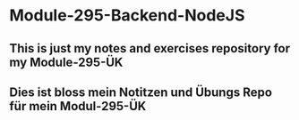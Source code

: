 # Module-295-Backend-NodeJS
## This is just my notes and exercises repository for my Module-295-ÜK
## Dies ist bloss mein Notitzen und Übungs Repo für mein Modul-295-ÜK
